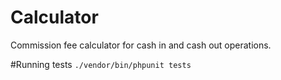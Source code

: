 # Calculator
Commission fee calculator for cash in and cash out operations.

#Running tests
`./vendor/bin/phpunit tests`